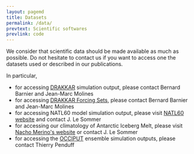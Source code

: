 ```yaml
---
layout: pagemd
title: Datasets
permalink: /data/
prevtext: Scientific softwares
prevlink: code
---
```



We consider that scientific data should be made available as much as possible. 
Do not hesitate to contact us if you want to access one the datasets used or described in our publications. 

In particular, 

 - for accessing [DRAKKAR](https://www.drakkar-ocean.eu/) simulation output, please contact Bernard Barnier and Jean-Marc Molines
 - for accessing [DRAKKAR Forcing Sets](https://www.drakkar-ocean.eu/forcing-the-ocean), please contact Bernard Barnier and Jean-Marc Molines
 - for accessing NATL60 model simulation output, please visit [NATL60 website](http://meom-group.github.io/swot-natl60/) and contact J. Le Sommer
 - for accessing our climatology of Antarctic Iceberg Melt, please visit [Nacho Merino's website](http://neichin.github.io/personalweb/material/meltwater/) or contact J. Le Sommer
 - for accessing the [OCCIPUT](http://meom-group.github.io/projects/occiput/) ensemble simulation outputs, please contact Thierry Penduff

